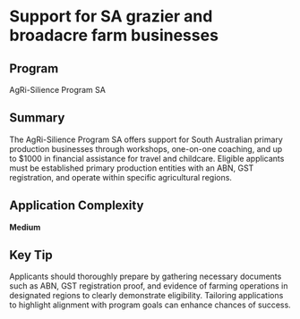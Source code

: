 # Support for SA grazier and broadacre farm businesses
  
## Program
AgRi-Silience Program SA

## Summary
The AgRi-Silience Program SA offers support for South Australian primary production businesses through workshops, one-on-one coaching, and up to $1000 in financial assistance for travel and childcare. Eligible applicants must be established primary production entities with an ABN, GST registration, and operate within specific agricultural regions.

## Application Complexity
**Medium**

## Key Tip
Applicants should thoroughly prepare by gathering necessary documents such as ABN, GST registration proof, and evidence of farming operations in designated regions to clearly demonstrate eligibility. Tailoring applications to highlight alignment with program goals can enhance chances of success.
